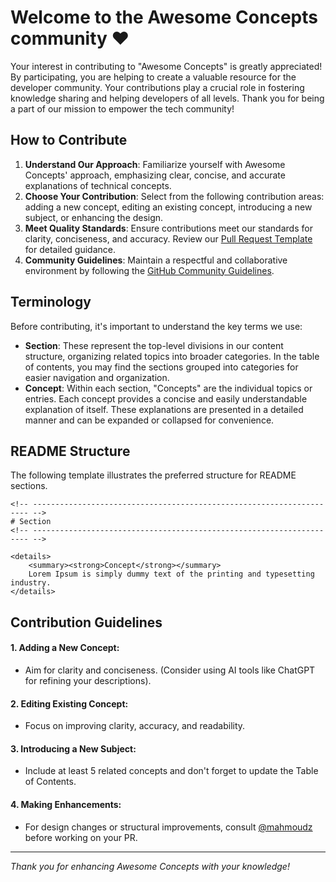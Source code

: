 # Welcome to the Awesome Concepts community ❤️

Your interest in contributing to "Awesome Concepts" is greatly appreciated! By participating, you are helping to create a valuable resource for the developer community. Your contributions play a crucial role in fostering knowledge sharing and helping developers of all levels. Thank you for being a part of our mission to empower the tech community!

## How to Contribute

1. **Understand Our Approach**: Familiarize yourself with Awesome Concepts' approach, emphasizing clear, concise, and accurate explanations of technical concepts.
2. **Choose Your Contribution**: Select from the following contribution areas: adding a new concept, editing an existing concept, introducing a new subject, or enhancing the design.
3. **Meet Quality Standards**: Ensure contributions meet our standards for clarity, conciseness, and accuracy. Review our [Pull Request Template](#) for detailed guidance.
4. **Community Guidelines**: Maintain a respectful and collaborative environment by following the [GitHub Community Guidelines](https://docs.github.com/en/github/site-policy/github-community-guidelines).

## Terminology

Before contributing, it's important to understand the key terms we use:

- **Section**: These represent the top-level divisions in our content structure, organizing related topics into broader categories. In the table of contents, you may find the sections grouped into categories for easier navigation and organization.
- **Concept**: Within each section, "Concepts" are the individual topics or entries. Each concept provides a concise and easily understandable explanation of itself. These explanations are presented in a detailed manner and can be expanded or collapsed for convenience.

## README Structure

The following template illustrates the preferred structure for README sections.

```
<!-- --------------------------------------------------------------------- -->
# Section
<!-- --------------------------------------------------------------------- -->

<details>
    <summary><strong>Concept</strong></summary>
    Lorem Ipsum is simply dummy text of the printing and typesetting industry.
</details>
```

## Contribution Guidelines

#### 1. **Adding a New Concept**: 
- Aim for clarity and conciseness. (Consider using AI tools like ChatGPT for refining your descriptions).

#### 2. **Editing Existing Concept**:
- Focus on improving clarity, accuracy, and readability.

#### 3. **Introducing a New Subject**:
- Include at least 5 related concepts and don't forget to update the Table of Contents.

#### 4. **Making Enhancements**:
- For design changes or structural improvements, consult [@mahmoudz](https://github.com/Mahmoudz) before working on your PR.

---

*Thank you for enhancing Awesome Concepts with your knowledge!*